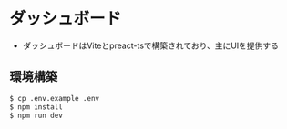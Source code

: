 # ダッシュボード

- ダッシュボードはViteとpreact-tsで構築されており、主にUIを提供する

## 環境構築

```bash
$ cp .env.example .env
$ npm install
$ npm run dev
```
